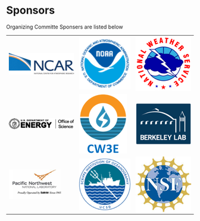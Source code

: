 # Sponsors
Organizing Committe Sponsers are listed below

|  |  |  |
| --------------------------------- | ------------------------------------- | ------------------------------------- |
| ![NSF NCAR](images/logo-ncar.png) | ![NOAA](images/logo-noaa.png)         | ![NWS](images/logo-nws.png)           |
| ![DOE](images/logo-doe.png)       | ![CW3E](images/logo-cw3e.png)         | ![Berkeley Lab](images/logo-lbnl.png) |
| ![PNNL](images/logo-pnnl.png)     | ![SCRIPPS UCSD](images/logo-ucsd.png) | ![NSF](images/logo-nsf.jpg)           |

<!--- Doesn't work atm
.. subfigure:: ABC|DEF|HIJ
   :layout-sm: A|B|C|D|E|F|H|I|J
   :gap: 8px
   :name: sponsors
   :class-grid: outline

   .. image:: ![[NSF NCAR](https://ncar.ucar.edu)](images/logo-ncar.png)

   .. image:: ![NOAA](images/logo-noaa.png)

   .. image:: ![NWS](images/logo-nws.png)
   
   .. image:: ![DOE](images/logo-doe.png)
   
   .. image:: ![CW3E](images/logo-cw3e.png)

   .. image:: ![Berkeley Lab](images/logo-lbnl.png)

   .. image:: ![PNNL](images/logo-pnnl.png)

   .. image:: ![SCRIPPS UCSD](images/logo-ucsd.png)

   .. image:: ![NSF](images/logo-nsf.jpg)
   
--->
